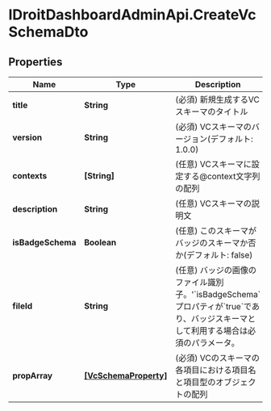 # IDroitDashboardAdminApi.CreateVcSchemaDto

## Properties
Name | Type | Description | Notes
------------ | ------------- | ------------- | -------------
**title** | **String** | (必須) 新規生成するVCスキーマのタイトル | 
**version** | **String** | (必須) VCスキーマのバージョン(デフォルト: 1.0.0) | 
**contexts** | **[String]** | (任意) VCスキーマに設定する@context文字列の配列 | [optional] 
**description** | **String** | (任意) VCスキーマの説明文 | [optional] 
**isBadgeSchema** | **Boolean** | (任意) このスキーマがバッジのスキーマか否か(デフォルト: false) | 
**fileId** | **String** | (任意) バッジの画像のファイル識別子。&#x27;&#x60;isBadgeSchema&#x60;プロパティが&#x60;true&#x60;であり、バッジスキーマとして利用する場合は必須のパラメータ。 | 
**propArray** | [**[VcSchemaProperty]**](VcSchemaProperty.md) | (必須) VCのスキーマの各項目における項目名と項目型のオブジェクトの配列 | 
